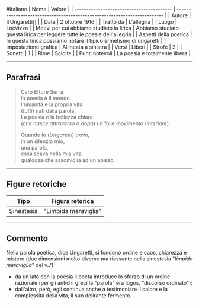 #Italiano
| Nome                                      | Valore                                                                   |
| ----------------------------------------- | ------------------------------------------------------------------------ |
| Autore                                    | [[Ungaretti]]                                                                | 
| Data                                      | 2 ottobre 1916                                                           |
| Tratto da                                 | L'allegria                                                               |
| Luogo                                     | Locvizza                                                                 |
| Motivi per cui abbiamo studiato la lirica | Abbiamo studiato questa lirica per leggere tutte le poesie dell'allegria |
| Aspetti della poetica                     | In questa lirica possiamo notare il tipico ermetismo di ungaretti        |
| Impostazione grafica                      | Allineata a sinistra                                                     |
| Versi                                     | Liberi                                                                   |
| Strofe                                    | 2                                                                        |
| Sonetti                                   | 1                                                                        |
| Rime                                      | Sciolte                                                                  |
| Punti notevoli                            | La poesia è totalmente libera                                            |

---
## Parafrasi

>Caro Ettore Serra  
>la poesia è il mondo,  
>l'umanità e la propria vita  
>(_tutti_) nati dalla parola.  
>La poesia è la bellezza chiara  
>(_che nasce attraverso o dopo_) un folle movimento (_interiore_).  
>
>Quando io (_Ungaretti_) trovo,  
>in un silenzio mio,  
>una parola,  
>essa scava nella mia vita  
>qualcosa che assomiglia ad un abisso.

---
## Figure retoriche

| Tipo       | Figura retorica               |
| ---------- | ----------------------------- |
| Sinestesia | "Limpida meraviglia"          | 

---
## Commento

Nella parola poetica, dice Ungaretti, si fondono ordine e caos, chiarezza e mistero (due dimensioni molto diverse ma riassunte nella sinestesia "_limpida meraviglia_" del v.7):  
- da un lato con la poesia il poeta introduce lo sforzo di un ordine razionale (per gli antichi greci la "parola" era logos, "discorso ordinato");  
- dall'altro, però, egli continua anche a testimoniare il calore e la complessità della vita, il suo delirante fermento.